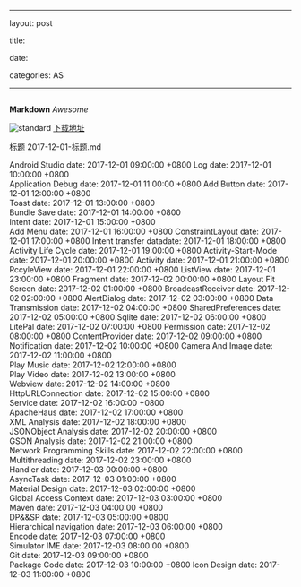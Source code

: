 
---  

layout: post  

title: 

date: 

categories: AS  

---  

## 


## 



**Markdown**
*Awesome*

![standard](https://cvbnt.github.io/cvbnt.github.io/assets/images/standard.png)
[下载地址](https://developer.android.com/studio/index.html)  

标题               2017-12-01-标题.md
 
Android Studio      date: 2017-12-01 09:00:00 +0800 
Log                 date: 2017-12-01 10:00:00 +0800   
Application Debug   date: 2017-12-01 11:00:00 +0800 
Add Button          date: 2017-12-01 12:00:00 +0800  
Toast               date: 2017-12-01 13:00:00 +0800  
Bundle Save         date: 2017-12-01 14:00:00 +0800  
Intent              date: 2017-12-01 15:00:00 +0800  
Add Menu            date: 2017-12-01 16:00:00 +0800 
ConstraintLayout    date: 2017-12-01 17:00:00 +0800 
Intent transfer datadate: 2017-12-01 18:00:00 +0800 
Activity Life Cycle date: 2017-12-01 19:00:00 +0800 
Activity-Start-Mode date: 2017-12-01 20:00:00 +0800 
Activity            date: 2017-12-01 21:00:00 +0800 
RccyleView          date: 2017-12-01 22:00:00 +0800 
ListView            date: 2017-12-01 23:00:00 +0800 
Fragment            date: 2017-12-02 00:00:00 +0800 
Layout Fit Screen   date: 2017-12-02 01:00:00 +0800 
BroadcastReceiver   date: 2017-12-02 02:00:00 +0800 
AlertDialog         date: 2017-12-02 03:00:00 +0800 
Data Transmission   date: 2017-12-02 04:00:00 +0800 
SharedPreferences   date: 2017-12-02 05:00:00 +0800 
Sqlite              date: 2017-12-02 06:00:00 +0800 
LitePal             date: 2017-12-02 07:00:00 +0800 
Permission          date: 2017-12-02 08:00:00 +0800 
ContentProvider     date: 2017-12-02 09:00:00 +0800 
Notification        date: 2017-12-02 10:00:00 +0800 
Camera And Image    date: 2017-12-02 11:00:00 +0800          
Play Music          date: 2017-12-02 12:00:00 +0800          
Play Video          date: 2017-12-02 13:00:00 +0800          
Webview             date: 2017-12-02 14:00:00 +0800          
HttpURLConnection   date: 2017-12-02 15:00:00 +0800          
Service             date: 2017-12-02 16:00:00 +0800          
ApacheHaus          date: 2017-12-02 17:00:00 +0800          
XML Analysis        date: 2017-12-02 18:00:00 +0800          
JSONObject Analysis date: 2017-12-02 20:00:00 +0800          
GSON Analysis       date: 2017-12-02 21:00:00 +0800          
Network Programming Skills date: 2017-12-02 22:00:00 +0800   
Multithreading      date: 2017-12-02 23:00:00 +0800          
Handler             date: 2017-12-03 00:00:00 +0800          
AsyncTask           date: 2017-12-03 01:00:00 +0800          
Material Design     date: 2017-12-03 02:00:00 +0800          
Global Access Context date: 2017-12-03 03:00:00 +0800        
Maven               date: 2017-12-03 04:00:00 +0800          
DP&&SP              date: 2017-12-03 05:00:00 +0800          
Hierarchical navigation date: 2017-12-03 06:00:00 +0800      
Encode              date: 2017-12-03 07:00:00 +0800       
Simulator IME       date: 2017-12-03 08:00:00 +0800  
Git                 date: 2017-12-03 09:00:00 +0800  
Package Code        date: 2017-12-03 10:00:00 +0800 
Icon Design         date: 2017-12-03 11:00:00 +0800 